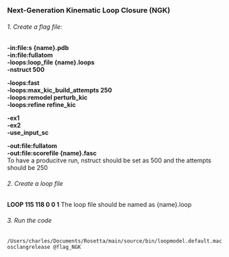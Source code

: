 ### Next-Generation Kinematic Loop Closure (NGK)
###### 1. Create a flag file: <br>
  **-in:file:s {name}.pdb <br>
-in:file:fullatom <br>
-loops:loop_file {name}.loops <br>
-nstruct 500** <br>

**-loops:fast <br>
-loops:max_kic_build_attempts 250<br>
-loops:remodel perturb_kic<br>
-loops:refine refine_kic**<br>

**-ex1<br>
-ex2<br>
-use_input_sc**<br>

**-out:file:fullatom<br>
-out:file:scorefile {name}.fasc** <br>
To have a producitve run, nstruct should be set as 500 and the attempts should be 250
###### 2. Create a loop file
**LOOP 115 118 0 0 1**
The loop file should be named as {name}.loop
###### 3. Run the code 
` /Users/charles/Documents/Rosetta/main/source/bin/loopmodel.default.macosclangrelease @flag_NGK `

